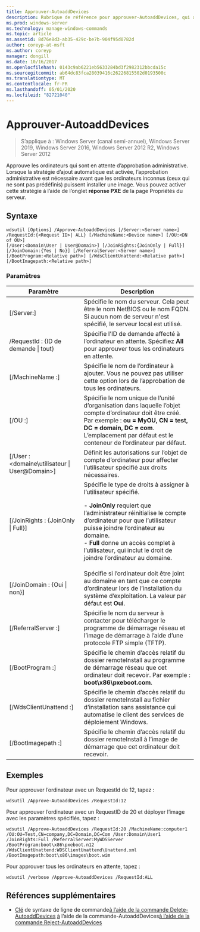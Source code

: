 ```yaml
---
title: Approuver-AutoaddDevices
description: Rubrique de référence pour approuver-AutoaddDevices, qui approuve les ordinateurs qui sont en attente d’approbation administrative.
ms.prod: windows-server
ms.technology: manage-windows-commands
ms.topic: article
ms.assetid: 8d76e8d3-ab35-429c-be7b-904f95d0782d
author: coreyp-at-msft
ms.author: coreyp
manager: dongill
ms.date: 10/16/2017
ms.openlocfilehash: 0143c9ab6221eb5633284bd3f2982312bbcda15c
ms.sourcegitcommit: ab64dc83fca28039416c26226815502d0193500c
ms.translationtype: MT
ms.contentlocale: fr-FR
ms.lasthandoff: 05/01/2020
ms.locfileid: "82721040"
---
```

# <a name="approve-autoadddevices"></a>Approuver-AutoaddDevices

> S’applique à : Windows Server (canal semi-annuel), Windows Server 2019, Windows Server 2016, Windows Server 2012 R2, Windows Server 2012

Approuve les ordinateurs qui sont en attente d’approbation administrative. Lorsque la stratégie d’ajout automatique est activée, l’approbation administrative est nécessaire avant que les ordinateurs inconnus (ceux qui ne sont pas prédéfinis) puissent installer une image. Vous pouvez activer cette stratégie à l’aide de l’onglet **réponse PXE** de la page Propriétés du serveur.

## <a name="syntax"></a>Syntaxe
```
wdsutil [Options] /Approve-AutoaddDevices [/Server:<Server name>] /RequestId:{<Request ID>| ALL} [/MachineName:<Device name>] [/OU:<DN of OU>] 
[/User:<Domain\User | User@Domain>] [/JoinRights:{JoinOnly | Full}] [/JoinDomain:{Yes | No}] [/ReferralServer:<Server name>] [/BootProgram:<Relative path>] [/WdsClientUnattend:<Relative path>] [/BootImagepath:<Relative path>]
```
### <a name="parameters"></a>Paramètres
|Paramètre|Description|
|-------|--------|
|[/Server:<Server name>]|Spécifie le nom du serveur. Cela peut être le nom NetBIOS ou le nom FQDN. Si aucun nom de serveur n'est spécifié, le serveur local est utilisé.|
|/RequestId : {ID de demande &#124; tout}|Spécifie l’ID de demande affecté à l’ordinateur en attente. Spécifiez **All** pour approuver tous les ordinateurs en attente.|
|[/MachineName :<Device name>]|Spécifie le nom de l’ordinateur à ajouter. Vous ne pouvez pas utiliser cette option lors de l’approbation de tous les ordinateurs.|
|[/OU :<DN of OU>]|Spécifie le nom unique de l’unité d’organisation dans laquelle l’objet compte d’ordinateur doit être créé. Par exemple : **ou = MyOU, CN = test, DC = domain, DC = com**. L’emplacement par défaut est le conteneur de l’ordinateur par défaut.|
|[/User : <domaine\utilisateur &#124; User@Domain>]|Définit les autorisations sur l’objet de compte d’ordinateur pour affecter l’utilisateur spécifié aux droits nécessaires.|
|[/JoinRights : {JoinOnly &#124; Full}]|Spécifie le type de droits à assigner à l’utilisateur spécifié.<p>-   **JoinOnly** requiert que l’administrateur réinitialise le compte d’ordinateur pour que l’utilisateur puisse joindre l’ordinateur au domaine.<br />-   **Full** donne un accès complet à l’utilisateur, qui inclut le droit de joindre l’ordinateur au domaine.|
|[/JoinDomain : {Oui &#124; non}]|Spécifie si l’ordinateur doit être joint au domaine en tant que ce compte d’ordinateur lors de l’installation du système d’exploitation. La valeur par défaut est **Oui**.|
|[/ReferralServer :<Server name>]|Spécifie le nom du serveur à contacter pour télécharger le programme de démarrage réseau et l’image de démarrage à l’aide d’une protocole FTP simple (TFTP).|
|[/BootProgram :<Relative path>]|Spécifie le chemin d’accès relatif du dossier remoteInstall au programme de démarrage réseau que cet ordinateur doit recevoir. Par exemple : **boot\x86\pxeboot.com**.|
|[/WdsClientUnattend :<Relative path>]|Spécifie le chemin d’accès relatif du dossier remoteInstall au fichier d’installation sans assistance qui automatise le client des services de déploiement Windows.|
|[/BootImagepath :<Relative path>]|Spécifie le chemin d’accès relatif du dossier remoteInstall à l’image de démarrage que cet ordinateur doit recevoir.|
## <a name="examples"></a>Exemples
Pour approuver l’ordinateur avec un RequestId de 12, tapez :
```
wdsutil /Approve-AutoaddDevices /RequestId:12
```
Pour approuver l’ordinateur avec un RequestID de 20 et déployer l’image avec les paramètres spécifiés, tapez :
```
wdsutil /Approve-AutoaddDevices /RequestId:20 /MachineName:computer1 /OU:OU=Test,CN=company,DC=Domain,DC=Com /User:Domain\User1 
/JoinRights:Full /ReferralServer:MyWDSServer /BootProgram:boot\x86\pxeboot.n12 /WdsClientUnattend:WDSClientUnattend\Unattend.xml /BootImagepath:boot\x86\images\boot.wim
```
Pour approuver tous les ordinateurs en attente, tapez :
```
wdsutil /verbose /Approve-AutoaddDevices /RequestId:ALL
```
## <a name="additional-references"></a>Références supplémentaires
- [Clé](command-line-syntax-key.md)
de syntaxe de ligne de commande[à l’aide de la commande Delete-AutoaddDevices](using-the-delete-autoadddevices-command.md)
[à](using-the-get-autoadddevices-command.md)
l’aide de la commande-AutoaddDevices[à l’aide de la commande Reject-AutoaddDevices](using-the-reject-autoadddevices-command.md)
